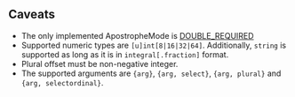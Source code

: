 ## Caveats

- The only implemented ApostropheMode is [DOUBLE_REQUIRED](https://unicode-org.github.io/icu-docs/apidoc/released/icu4j/com/ibm/icu/text/MessagePattern.ApostropheMode.html#DOUBLE_REQUIRED)
- Supported numeric types are `[u]int[8|16|32|64]`. Additionally, `string` is supported as long as it is in `integral[.fraction]` format.
- Plural offset must be non-negative integer.
- The supported arguments are `{arg}`, `{arg, select}`, `{arg, plural}` and `{arg, selectordinal}`.
